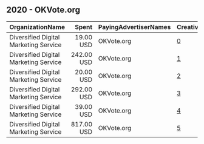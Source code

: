 ## 2020 - OKVote.org 
|OrganizationName|Spent|PayingAdvertiserNames|CreativeUrls|Impressions|Genders|AgeBrackets|CountryCodes|BillingAddresses|CandidateBallotInformation|
|:---|---:|:---|:---|---:|:---|:---|:---|:---|:---|
|Diversified Digital Marketing Service|19.00 USD|OKVote.org|[0](https://www.snap.com/political-ads/asset/2485be0b47771407bfeb94795c340254544d7d189bff09e0bdea0298dfce14c1?mediaType=png)|9,839|FEMALE|18-34|united states|"5083 Lake Breeze Rd.,Grove,74344,US"||
|Diversified Digital Marketing Service|242.00 USD|OKVote.org|[1](https://www.snap.com/political-ads/asset/fea902778f7a18d405113a9058590f2534ca4f25510ef026e44ab02932c42d38?mediaType=jpeg)|110,836|MALE|18-34|united states|"5083 Lake Breeze Rd.,Grove,74344,US"||
|Diversified Digital Marketing Service|20.00 USD|OKVote.org|[2](https://www.snap.com/political-ads/asset/f450a8c7154c9ab689a6944c0fc2f99757e2faaa1f30b4b21866580ad8dcb282?mediaType=png)|10,018|FEMALE|18-34|united states|"5083 Lake Breeze Rd.,Grove,74344,US"||
|Diversified Digital Marketing Service|292.00 USD|OKVote.org|[3](https://www.snap.com/political-ads/asset/8ef0b749f58b4091f842fd496c21034a5d0ea747f3709fec6e5fe3e9c6010be8?mediaType=jpeg)|119,141|FEMALE|18-34|united states|"5083 Lake Breeze Rd.,Grove,74344,US"||
|Diversified Digital Marketing Service|39.00 USD|OKVote.org|[4](https://www.snap.com/political-ads/asset/f450a8c7154c9ab689a6944c0fc2f99757e2faaa1f30b4b21866580ad8dcb282?mediaType=png)|19,536|MALE|18-34|united states|"5083 Lake Breeze Rd.,Grove,74344,US"||
|Diversified Digital Marketing Service|817.00 USD|OKVote.org|[5](https://www.snap.com/political-ads/asset/c17d792091b399b1c7a50da000a1283336130195878503dc720270f079c87aed?mediaType=jpeg)|562,474|||united states|"5083 Lake Breeze Rd.,Grove,74344,US"||
